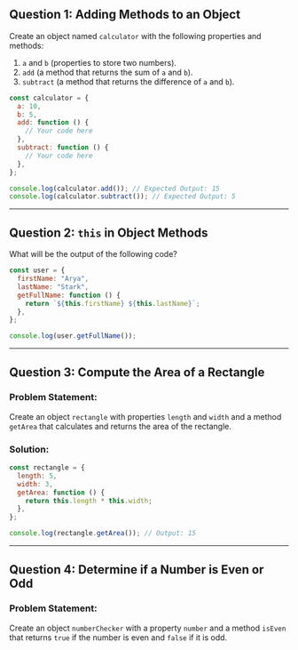 
## Question 1: Adding Methods to an Object
Create an object named `calculator` with the following properties and methods:
1. `a` and `b` (properties to store two numbers).
2. `add` (a method that returns the sum of `a` and `b`).
3. `subtract` (a method that returns the difference of `a` and `b`).

```js
const calculator = {
  a: 10,
  b: 5,
  add: function () {
    // Your code here
  },
  subtract: function () {
    // Your code here
  },
};

console.log(calculator.add()); // Expected Output: 15
console.log(calculator.subtract()); // Expected Output: 5
```
***

## Question 2: `this` in Object Methods
What will be the output of the following code?

```js
const user = {
  firstName: "Arya",
  lastName: "Stark",
  getFullName: function () {
    return `${this.firstName} ${this.lastName}`;
  },
};

console.log(user.getFullName());
```

***

## Question 3: Compute the Area of a Rectangle

### Problem Statement:
Create an object `rectangle` with properties `length` and `width` and a method `getArea` that calculates and returns the area of the rectangle.

### Solution:
```js
const rectangle = {
  length: 5,
  width: 3,
  getArea: function () {
    return this.length * this.width;
  },
};

console.log(rectangle.getArea()); // Output: 15
```
***

## Question 4: Determine if a Number is Even or Odd

### Problem Statement:
Create an object `numberChecker` with a property `number` and a method `isEven` that returns `true` if the number is even and `false` if it is odd.